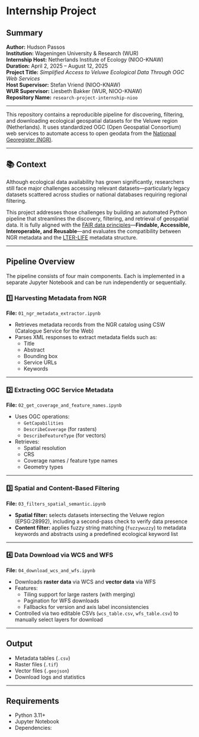 # Internship Project

## Summary

**Author:** Hudson Passos  
**Institution:** Wageningen University & Research (WUR)  
**Internship Host:** Netherlands Institute of Ecology (NIOO-KNAW)  
**Duration:** April 2, 2025 – August 12, 2025  
**Project Title:** *Simplified Access to Veluwe Ecological Data Through OGC Web Services*  
**Host Supervisor:** Stefan Vriend (NIOO-KNAW)  
**WUR Supervisor:** Liesbeth Bakker (WUR, NIOO-KNAW)  
**Repository Name:** `research-project-internship-nioo`

---

This repository contains a reproducible pipeline for discovering, filtering, and downloading ecological geospatial datasets for the Veluwe region (Netherlands). It uses standardized OGC (Open Geospatial Consortium) web services to automate access to open geodata from the [Nationaal Georegister (NGR)](https://www.nationaalgeoregister.nl/).

---

## 📚 Context

Although ecological data availability has grown significantly, researchers still face major challenges accessing relevant datasets—particularly legacy datasets scattered across studies or national databases requiring regional filtering.

This project addresses those challenges by building an automated Python pipeline that streamlines the discovery, filtering, and retrieval of geospatial data. It is fully aligned with the [FAIR data principles](https://www.go-fair.org/fair-principles/)—**Findable, Accessible, Interoperable, and Reusable**—and evaluates the compatibility between NGR metadata and the [LTER-LIFE](https://lter-nl.nl/en) metadata structure.

---

## Pipeline Overview

The pipeline consists of four main components. Each is implemented in a separate Jupyter Notebook and can be run independently or sequentially.

### 1️⃣ Harvesting Metadata from NGR

**File:** `01_ngr_metadata_extractor.ipynb`

- Retrieves metadata records from the NGR catalog using CSW (Catalogue Service for the Web)
- Parses XML responses to extract metadata fields such as:
  - Title
  - Abstract
  - Bounding box
  - Service URLs
  - Keywords

---

### 2️⃣ Extracting OGC Service Metadata

**File:** `02_get_coverage_and_feature_names.ipynb`

- Uses OGC operations:
  - `GetCapabilities`
  - `DescribeCoverage` (for rasters)
  - `DescribeFeatureType` (for vectors)
- Retrieves:
  - Spatial resolution
  - CRS
  - Coverage names / feature type names
  - Geometry types

---

### 3️⃣ Spatial and Content-Based Filtering

**File:** `03_filters_spatial_semantic.ipynb`

- **Spatial filter:** selects datasets intersecting the Veluwe region (EPSG:28992), including a second-pass check to verify data presence
- **Content filter:** applies fuzzy string matching (`fuzzywuzzy`) to metadata keywords and abstracts using a predefined ecological keyword list

---

### 4️⃣ Data Download via WCS and WFS

**File:** `04_download_wcs_and_wfs.ipynb`

- Downloads **raster data** via WCS and **vector data** via WFS
- Features:
  - Tiling support for large rasters (with merging)
  - Pagination for WFS downloads
  - Fallbacks for version and axis label inconsistencies
- Controlled via two editable CSVs (`wcs_table.csv`, `wfs_table.csv`) to manually select layers for download

---

## Output

- Metadata tables (`.csv`)
- Raster files (`.tif`)
- Vector files (`.geojson`)
- Download logs and statistics

---

## Requirements

- Python 3.11+
- Jupyter Notebook
- Dependencies:

